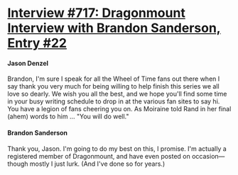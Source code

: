 # [Interview #717: Dragonmount Interview with Brandon Sanderson, Entry #22](https://www.theoryland.com/intvmain.php?i=717#22)

#### Jason Denzel

Brandon, I'm sure I speak for all the Wheel of Time fans out there when I say thank you very much for being willing to help finish this series we all love so dearly. We wish you all the best, and we hope you'll find some time in your busy writing schedule to drop in at the various fan sites to say hi. You have a legion of fans cheering you on. As Moiraine told Rand in her final (ahem) words to him ... "You will do well."

#### Brandon Sanderson

Thank you, Jason. I'm going to do my best on this, I promise. I'm actually a registered member of Dragonmount, and have even posted on occasion—though mostly I just lurk. (And I've done so for years.)

